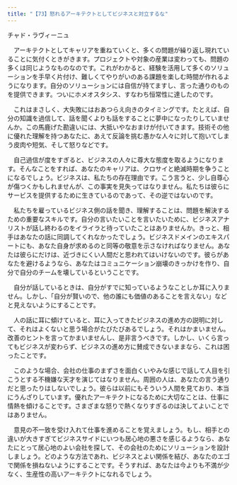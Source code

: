 ```yaml
---
title: "【73】怒れるアーキテクトとしてビジネスと対立するな"
---
```



チャド・ラヴィーニュ


　アーキテクトとしてキャリアを重ねていくと、多くの問題が繰り返し現れていることに気付くときがきます。プロジェクトや対象の産業は変わっても、問題の多くは同じようなものなのです。これがわかると、経験を活用して多くのソリューションを手早く片付け、難しくてやりがいのある課題を楽しむ時間が作れるようになります。自分のソリューションには自信が持てますし、言った通りのものを提供できます。ついにホメオスタシス、すなわち恒常性に達したのです。

　これはまさしく、大失敗にはおあつらえ向きのタイミングです。たとえば、自分の知識を過信して、話を聞くよりも話をすることに夢中になったりしていませんか。この馬鹿げた勘違いには、大抵いやなおまけが付いてきます。技術その他に優れた理解を持つあなたに、あえて反論を挑む愚かな人々に対して抱いてしまう皮肉や短気、そして怒りなどです。

　自己過信が度をすぎると、ビジネスの人々に尊大な態度を取るようになります。そんなことをすれば、あなたのキャリアは、クロサイと絶滅時期を争うことになるでしょう。ビジネスは、私たちの存在理由です。こう言うと、少し自尊心が傷つくかもしれませんが、この事実を見失ってはなりません。私たちは彼らにサービスを提供するために生きているのであって、その逆ではないのです。

　私たちを雇っているビジネス側の話を聞き、理解することは、問題を解決するための重要なスキルです。自分の言いたいことを言いたいために、ビジネスアナリストが話し終わるのをイライラと待っていたことはありませんか。きっと、相手はあなたの話に同調してくれなかったでしょう。ビジネスドメインのエキスパートにも、あなた自身が求めるのと同等の敬意を示さなければなりません。あなたは彼らにだけは、近づきにくい人間だと思われてはいけないのです。彼らがあなたを避けるようなら、あなたはコミュニケーション崩壊のきっかけを作り、自分で自分のチームを壊しているということです。

　自分が話しているときは、自分がすでに知っているようなことしか耳に入りません。しかし、「自分が賢いので、他の誰にも価値のあることを言えない」などと見えないようにすることです。

　人の話に耳に傾けていると、耳に入ってきたビジネスの進め方の説明に対して、それはよくないと思う場合がたびたびあるでしょう。それはかまいません。改善のヒントを言ってかまいませんし、是非言うべきです。しかし、いくら言ってもビジネスが変わらず、ビジネスの進め方に賛成できないままなら、これは困ったことです。

　このような場合、会社の仕事のまずさを面白くいやみな感じで話して人目を引こうとする不機嫌な天才を演じてはなりません。周囲の人は、あなたの言う通りだと思ったりはしないでしょう。彼らは以前にもそういう人間を見ており、本当にうんざりしています。優れたアーキテクトになるために大切なことは、仕事に情熱を傾けることです。さまざまな怒りで熱くなりすぎるのは決してよいことではありません。

　意見の不一致を受け入れて仕事を進めることを覚えましょう。もし、相手との違いが大きすぎてビジネスサイドにいつも居心地の悪さを感じるようなら、あなたにとって居心地のよい会社を探して、その会社のためにソリューションを設計しましょう。どのような方法であれ、ビジネスとよい関係を結び、あなたのエゴで関係を損ねないようにすることです。そうすれば、あなたは今よりも不満が少なく、生産性の高いアーキテクトになれるでしょう。
